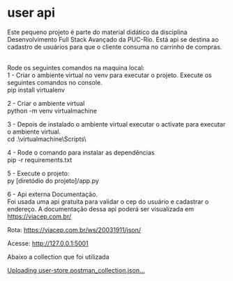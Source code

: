 
# user api
Este pequeno projeto é parte do material didático da disciplina Desenvolvimento Full Stack Avançado da PUC-Rio. Está api se destina ao cadastro de usuários  para que o cliente consuma no carrinho de compras.

<br />Rode os seguintes comandos na maquina local:
<br />1 - Criar o ambiente virtual no venv para executar o projeto. Execute os seguintes comandos no console.
<br /> pip install virtualenv

2 - Criar o ambiente virtual
<br /> python -m venv virtualmachine

3 - Depois de instalado o ambiente virtual executar o activate para executar o ambiente virtual.
<br /> cd .\virtualmachine\Scripts\ 

4 - Rode o comando para instalar as dependências
<br /> pip -r requirements.txt

5 - Execute o projeto:
<br /> py [diretódio do projeto]/app.py

6 - Api externa Documentação.
<br /> Foi usada uma api gratuita para validar o cep do usuário e cadastrar o endereço.
A documentação dessa api poderá ser visualizada em https://viacep.com.br/

Rota: https://viacep.com.br/ws/20031911/json/

Acesse: http://127.0.0.1:5001

Abaixo a collection que foi utilizada

[Uploading user-store.postman_collection.json…]()



